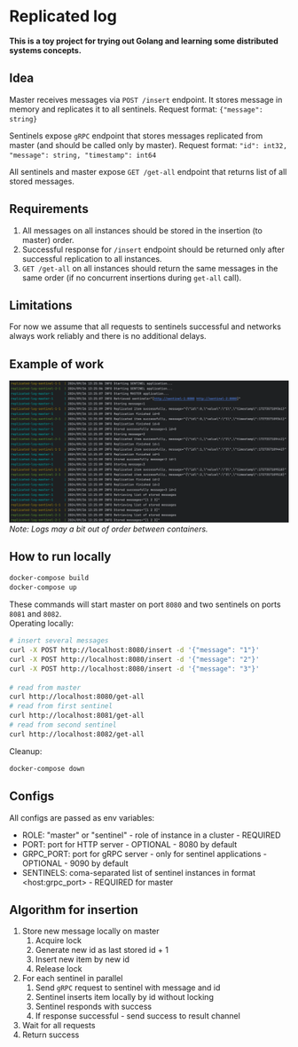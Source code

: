 # Replicated log
  
**This is a toy project for trying out Golang and learning some distributed systems concepts.**   
  
## Idea
Master receives messages via `POST /insert` endpoint. It stores message in memory and replicates it to all sentinels. Request format: `{"message": string}`  
  
Sentinels expose `gRPC` endpoint that stores messages replicated from master (and should be called only by master). Request format: `"id": int32, "message": string, "timestamp": int64`
  
All sentinels and master expose `GET /get-all` endpoint that returns list of all stored messages.  

## Requirements
1. All messages on all instances should be stored in the insertion (to master) order.
2. Successful response for `/insert` endpoint should be returned only after successful replication to all instances.
3. `GET /get-all` on all instances should return the same messages in the same order (if no concurrent insertions during `get-all` call).

## Limitations
For now we assume that all requests to sentinels successful and networks always work reliably and there is no additional delays.

## Example of work
![Example](doc/example_of_work.png)
*Note: Logs may a bit out of order between containers.*

## How to run locally

```bash
docker-compose build
docker-compose up
```

These commands will start master on port `8080` and two sentinels on ports `8081` and `8082`.  
Operating locally:

```bash
# insert several messages
curl -X POST http://localhost:8080/insert -d '{"message": "1"}'
curl -X POST http://localhost:8080/insert -d '{"message": "2"}'
curl -X POST http://localhost:8080/insert -d '{"message": "3"}'

# read from master
curl http://localhost:8080/get-all
# read from first sentinel
curl http://localhost:8081/get-all
# read from second sentinel
curl http://localhost:8082/get-all
```

Cleanup:

```bash
docker-compose down
```

## Configs
All configs are passed as env variables:  
- ROLE: "master" or "sentinel" - role of instance in a cluster - REQUIRED 
- PORT: port for HTTP server - OPTIONAL - 8080 by default
- GRPC_PORT: port for gRPC server - only for sentinel applications - OPTIONAL - 9090 by default
- SENTINELS: coma-separated list of sentinel instances in format \<host:grpc_port\> - REQUIRED for master

## Algorithm for insertion
1. Store new message locally on master
   1. Acquire lock
   2. Generate new id as last stored id + 1
   3. Insert new item by new id
   4. Release lock
2. For each sentinel in parallel
   1. Send `gRPC` request to sentinel with message and id
   2. Sentinel inserts item locally by id without locking
   3. Sentinel responds with success
   4. If response successful - send success to result channel
3. Wait for all requests
4. Return success
